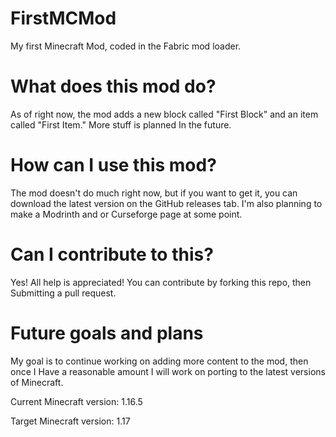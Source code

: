 # FirstMCMod
My first Minecraft Mod,
coded in the Fabric mod loader.

# What does this mod do?
As of right now, the mod adds a new block called
"First Block" and an item called "First Item." More stuff is planned
In the future.

# How can I use this mod?
The mod doesn't do much right now, but if you want to get it, you can download
the latest version on the GitHub releases tab.
I'm also planning to make a Modrinth and or Curseforge page at some point.

# Can I contribute to this?
Yes! All help is appreciated! You can contribute by forking this repo, then
Submitting a pull request.

# Future goals and plans
My goal is to continue working on adding more content to the mod, then once I
Have a reasonable amount I will work on porting to the latest versions of Minecraft.

Current Minecraft version: 1.16.5

Target Minecraft version: 1.17




